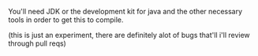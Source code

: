 You'll need JDK or the development kit for java and the other necessary tools in order to get this to compile.

(this is just an experiment, there are definitely alot of bugs that'll i'll review through pull reqs)
